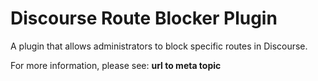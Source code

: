 # Discourse Route Blocker Plugin

A plugin that allows administrators to block specific routes in Discourse.

For more information, please see: **url to meta topic**
